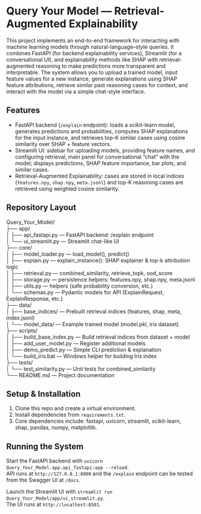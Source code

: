 # Query Your Model — Retrieval-Augmented Explainability

This project implements an end-to-end framework for interacting with machine learning models through natural-language–style queries. It combines FastAPI (for backend explainability services), Streamlit (for a conversational UI), and explainability methods like SHAP with retrieval-augmented reasoning to make predictions more transparent and interpretable. The system allows you to upload a trained model, input feature values for a new instance, generate explanations using SHAP feature attributions, retrieve similar past reasoning cases for context, and interact with the model via a simple chat-style interface.

##  Features
- FastAPI backend (`/explain` endpoint): loads a scikit-learn model, generates predictions and probabilities, computes SHAP explanations for the input instance, and retrieves top-K similar cases using cosine similarity over SHAP + feature vectors.  
- Streamlit UI: sidebar for uploading models, providing feature names, and configuring retrieval; main panel for conversational “chat” with the model; displays predictions, SHAP feature importance, bar plots, and similar cases.  
- Retrieval-Augmented Explainability: cases are stored in local indices (`features.npy`, `shap.npy`, `meta.jsonl`) and top-K reasoning cases are retrieved using weighted cosine similarity.  

##  Repository Layout
Query_Your_Model/  
├── app/  
│   ├── api_fastapi.py — FastAPI backend: /explain endpoint  
│   └── ui_streamlit.py — Streamlit chat-like UI  
├── core/  
│   ├── model_loader.py — load_model(), predict()  
│   ├── explain.py — explain_instance(): SHAP explainer & top-k attribution logic  
│   ├── retrieval.py — combined_similarity, retrieve_topk, ood_score  
│   ├── storage.py — persistence helpers: features.npy, shap.npy, meta.jsonl  
│   ├── utils.py — helpers (safe probability conversion, etc.)  
│   └── schemas.py — Pydantic models for API (ExplainRequest, ExplainResponse, etc.)  
├── data/  
│   ├── base_indices/ — Prebuilt retrieval indices (features, shap, meta, index.jsonl)  
│   └── model_data/ — Example trained model (model.pkl, iris dataset)  
├── scripts/  
│   ├── build_base_index.py — Build retrieval indices from dataset + model  
│   ├── add_user_model.py — Register additional models  
│   ├── demo_predict.py — Simple CLI prediction & explanation  
│   └── build_iris.bat — Windows helper for building Iris index  
├── tests/  
│   └── test_similarity.py — Unit tests for combined_similarity  
└── README.md — Project documentation  

##  Setup & Installation
1. Clone this repo and create a virtual environment.  
2. Install dependencies from `requirements.txt`.  
3. Core dependencies include: fastapi, uvicorn, streamlit, scikit-learn, shap, pandas, numpy, matplotlib.  

##  Running the System
Start the FastAPI backend with `uvicorn Query_Your_Model.app.api_fastapi:app --reload`.  
API runs at `http://127.0.0.1:8000` and the `/explain` endpoint can be tested from the Swagger UI at `/docs`.  

Launch the Streamlit UI with `streamlit run Query_Your_Model/app/ui_streamlit.py`.  
The UI runs at `http://localhost:8501`.  

